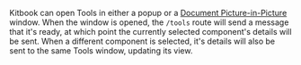 Kitbook can open Tools in either a popup or a [Document Picture-in-Picture](https://developer.chrome.com/docs/web-platform/document-picture-in-picture) window. When the window is opened, the `/tools` route will send a message that it's ready, at which point the currently selected component's details will be sent. When a different component is selected, it's details will also be sent to the same Tools window, updating its view.